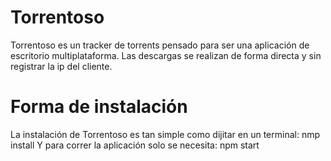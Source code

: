 # Torrentoso
Torrentoso es un tracker de torrents pensado para ser una aplicación de escritorio multiplataforma. Las descargas se realizan de forma directa y sin registrar la ip del cliente.
 # Forma de instalación 
 La instalación de Torrentoso es tan simple como dijitar en un terminal:
 nmp install
 Y para correr la aplicación solo se necesita:
 npm start
